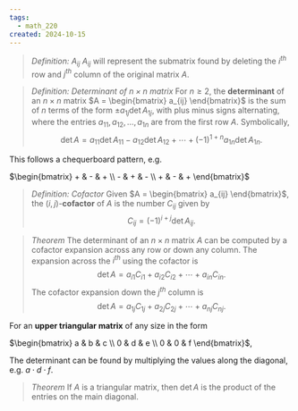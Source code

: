 ```yaml
---
tags:
  - math_220
created: 2024-10-15
---
```


> *Definition: $A_{ij}$*
> $A_{ij}$ will represent the submatrix found by deleting the $i^{th}$ row and $j^{th}$ column of the original matrix $A$.

> *Definition: Determinant of $n \times n$ matrix*
> For $n \geq 2$, the **determinant** of an $n \times n$ matrix $A = \begin{bmatrix} a_{ij} \end{bmatrix}$ is the sum of $n$ terms of the form $\pm a_{1j} \det A_{1j}$, with plus minus signs alternating, where the entries $a_{11}, a_{12}, \dots, a_{1n}$ are from the first row $A$. Symbolically,
> $$ \det A = a_{11} \det A_{11} - a_{12} \det A_{12} + \cdots + (-1)^{1 + n} a_{1n} \det A_{1n}. $$

This follows a chequerboard pattern, e.g.

$\begin{bmatrix} + & - & + \\ - & + & - \\ + & - & + \end{bmatrix}$

> *Definition: Cofactor*
> Given $A = \begin{bmatrix} a_{ij} \end{bmatrix}$, the $(i, j)$-**cofactor** of $A$ is the number $C_{ij}$ given by
> $$ C_{ij} = (-1)^{i + j} \det A_{ij}. $$

> *Theorem*
> The determinant of an $n \times n$ matrix $A$ can be computed by a cofactor expansion across any row or down any column. The expansion across the $i^{th}$ using the cofactor is
> $$ \det A = a_{i1} C_{i1} + a_{i2} C_{i2} + \cdots + a_{in} C_{in}. $$
> The cofactor expansion down the $j^{th}$ column is
> $$ \det A = a_{1j} C_{1j} + a_{2j} C_{2j} + \cdots + a_{nj} C_{nj}. $$

For an **upper triangular matrix** of any size in the form

$\begin{bmatrix} a & b & c \\ 0 & d & e \\ 0 & 0 & f \end{bmatrix}$,

The determinant can be found by multiplying the values along the diagonal, e.g. $a \cdot d \cdot f$.

> *Theorem*
> If $A$ is a triangular matrix, then $\det A$ is the product of the entries on the main diagonal.